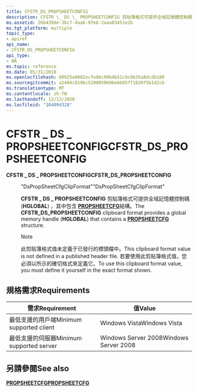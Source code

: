 ```yaml
---
title: CFSTR_DS_PROPSHEETCONFIG
description: CFSTR \_ DS \_ PROPSHEETCONFIG 剪貼簿格式可提供全域記憶體控制碼 (HGLOBAL) ，其中包含 PROPSHEETCFG 結構。
ms.assetid: 26b439de-3bc7-4aa6-97e6-2aaa03451e2b
ms.tgt_platform: multiple
topic_type:
- apiref
api_name:
- CFSTR_DS_PROPSHEETCONFIG
api_type:
- NA
ms.topic: reference
ms.date: 05/31/2018
ms.openlocfilehash: 60925e0082ecfe86c99b4b51c9c9b35a8dcdb180
ms.sourcegitcommit: a1494c819bc5200050696e66057f1020f5b142cb
ms.translationtype: MT
ms.contentlocale: zh-TW
ms.lasthandoff: 12/12/2020
ms.locfileid: "104094328"
---
```

# <a name="cfstr_ds_propsheetconfig"></a><span data-ttu-id="47b5a-103">CFSTR \_ DS \_ PROPSHEETCONFIG</span><span class="sxs-lookup"><span data-stu-id="47b5a-103">CFSTR\_DS\_PROPSHEETCONFIG</span></span>

<dl> <dt>

<span data-ttu-id="47b5a-104"><span id="CFSTR_DS_PROPSHEETCONFIG"></span><span id="cfstr_ds_propsheetconfig"></span>**CFSTR \_ DS \_ PROPSHEETCONFIG**</span><span class="sxs-lookup"><span data-stu-id="47b5a-104"><span id="CFSTR_DS_PROPSHEETCONFIG"></span><span id="cfstr_ds_propsheetconfig"></span>**CFSTR\_DS\_PROPSHEETCONFIG**</span></span>
</dt> <dd> <dl> <dt>

<span data-ttu-id="47b5a-105">"DsPropSheetCfgClipFormat"</span><span class="sxs-lookup"><span data-stu-id="47b5a-105">"DsPropSheetCfgClipFormat"</span></span>
</dt> <dt>



<span data-ttu-id="47b5a-106">**CFSTR \_ DS \_ PROPSHEETCONFIG** 剪貼簿格式可提供全域記憶體控制碼 (**HGLOBAL**) ，其中包含 [**PROPSHEETCFG**](propsheetcfg.md)結構。</span><span class="sxs-lookup"><span data-stu-id="47b5a-106">The **CFSTR\_DS\_PROPSHEETCONFIG** clipboard format provides a global memory handle (**HGLOBAL**) that contains a [**PROPSHEETCFG**](propsheetcfg.md) structure.</span></span>

> [!Note]  
> <span data-ttu-id="47b5a-107">此剪貼簿格式值未定義于已發行的標頭檔中。</span><span class="sxs-lookup"><span data-stu-id="47b5a-107">This clipboard format value is not defined in a published header file.</span></span> <span data-ttu-id="47b5a-108">若要使用此剪貼簿格式值，您必須以所示的確切格式來定義它。</span><span class="sxs-lookup"><span data-stu-id="47b5a-108">To use this clipboard format value, you must define it yourself in the exact format shown.</span></span>

 


</dt> </dl> </dd> </dl>

## <a name="requirements"></a><span data-ttu-id="47b5a-109">規格需求</span><span class="sxs-lookup"><span data-stu-id="47b5a-109">Requirements</span></span>



| <span data-ttu-id="47b5a-110">需求</span><span class="sxs-lookup"><span data-stu-id="47b5a-110">Requirement</span></span> | <span data-ttu-id="47b5a-111">值</span><span class="sxs-lookup"><span data-stu-id="47b5a-111">Value</span></span> |
|-------------------------------------|--------------------------------|
| <span data-ttu-id="47b5a-112">最低支援的用戶端</span><span class="sxs-lookup"><span data-stu-id="47b5a-112">Minimum supported client</span></span><br/> | <span data-ttu-id="47b5a-113">Windows Vista</span><span class="sxs-lookup"><span data-stu-id="47b5a-113">Windows Vista</span></span><br/>       |
| <span data-ttu-id="47b5a-114">最低支援的伺服器</span><span class="sxs-lookup"><span data-stu-id="47b5a-114">Minimum supported server</span></span><br/> | <span data-ttu-id="47b5a-115">Windows Server 2008</span><span class="sxs-lookup"><span data-stu-id="47b5a-115">Windows Server 2008</span></span><br/> |



## <a name="see-also"></a><span data-ttu-id="47b5a-116">另請參閱</span><span class="sxs-lookup"><span data-stu-id="47b5a-116">See also</span></span>

<dl> <dt>

[<span data-ttu-id="47b5a-117">**PROPSHEETCFG**</span><span class="sxs-lookup"><span data-stu-id="47b5a-117">**PROPSHEETCFG**</span></span>](propsheetcfg.md)
</dt> </dl>

 

 





